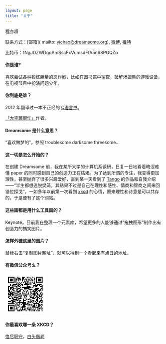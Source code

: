 ```yaml
---
layout: page
title: "关于"
---
```


程亦超

联系方式：[邮箱]( mailto: yichao@dreamsome.org), [微博](http://weibo.com/onesuper), [推特](http://twitter.com/onesuper0)

比特币：1NgJDZWDgqAmSscFxVumsdFfA5n6SPGQZo


<div class="faq">
<h4>你是谁?</h4>
<p>喜欢尝试各种锻炼胆量的恶作剧，比如在图书馆中宿夜，破解汤姆熊的游戏设备，在电视节目中扮演问题少年。</p>

<h4>你到底是谁？</h4>

<p>2012 年翻译过一本不正经的 <a href="http://www.amazon.cn/gp/product/B00FG1RW6I">C语言书</a>。</p>

<p><a href="http://chengyichao.info/kun/">「大空翼很忙」</a>作者。</p>

<h4>Dreamsome 是什么意思？</h4>
<p>“喜欢做梦的”，参照 troublesome darksome threesome...</p>

<h4>这一切是怎么开始的？</h4>

<p>在创建 Dreamsome 前，我在某所大学的计算机系读研，日复一日地看着晦涩难懂 paper 的同时感到自己的创造力正在枯竭。为了达到所谓的专注，我变得更加理性，甚至抛弃了很多兴趣爱好，直到某一天看到了 <a href="http://weibo.com/u/1717122750/">Tango</a> 的作品和自我介绍——“半生都想逃脱樊笼，其结果不过是自己在理性和感性、情商和智商之间来回错位探戈”，一如多年以前第一次看到 <a href="http://xkcd.com/">xkcd</a> 的心情，原来理性和诗意是可以共存的，于是便有了这个网站。</p>

<h4>这些画都是用什么工具画的？</h4>
<p>Keynote。目前我在整理一个元素库，希望更多的人能够通过“拖拽图形”制作出有创造力的搞笑图片。

<h4>怎样外链这里的图片？</h4>
<p>鼠标右击“复制图片网址”，就可以得到一个看起来有点丑的地址。</p>

<h4 id="wechat">有微信公众号么？</h4>
<p><img src="/images/wechat.jpg" width="129"/></p>

<h4>你最喜欢哪一条 XKCD？</h4>
<p><a href="https://xkcd.com/705/">恪尽职守</a>，<a href="https://xkcd.com/572/">白头偕老</a></p>



</div>

